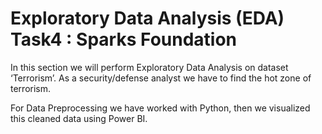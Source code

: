 # Exploratory Data Analysis (EDA) Task4 : Sparks Foundation
In this section we will perform Exploratory Data Analysis on dataset ‘Terrorism’. As a security/defense analyst we have to find the hot zone of terrorism.

For Data Preprocessing we have worked with Python, then we visualized this cleaned data using Power BI.
